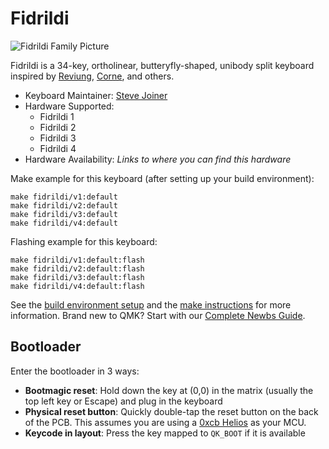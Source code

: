 # Fidrildi

![Fidrildi Family Picture](https://i.imgur.com/TODO.jpeg)

Fidrildi is a 34-key, ortholinear, butteryfly-shaped, unibody split keyboard inspired by [Reviung](https://github.com/gtips/reviung), [Corne](https://github.com/foostan/crkbd), and others.

* Keyboard Maintainer: [Steve Joiner](https://github.com/jstevej)
* Hardware Supported:
  * Fidrildi 1
  * Fidrildi 2
  * Fidrildi 3
  * Fidrildi 4
* Hardware Availability: *Links to where you can find this hardware*

Make example for this keyboard (after setting up your build environment):

    make fidrildi/v1:default
    make fidrildi/v2:default
    make fidrildi/v3:default
    make fidrildi/v4:default

Flashing example for this keyboard:

    make fidrildi/v1:default:flash
    make fidrildi/v2:default:flash
    make fidrildi/v3:default:flash
    make fidrildi/v4:default:flash

See the [build environment setup](https://docs.qmk.fm/#/getting_started_build_tools) and the [make instructions](https://docs.qmk.fm/#/getting_started_make_guide) for more information. Brand new to QMK? Start with our [Complete Newbs Guide](https://docs.qmk.fm/#/newbs).

## Bootloader

Enter the bootloader in 3 ways:

* **Bootmagic reset**: Hold down the key at (0,0) in the matrix (usually the top left key or Escape) and plug in the keyboard
* **Physical reset button**: Quickly double-tap the reset button on the back of the PCB. This assumes you are using a [0xcb Helios](https://github.com/0xCB-dev/0xCB-Helios) as your MCU.
* **Keycode in layout**: Press the key mapped to `QK_BOOT` if it is available
